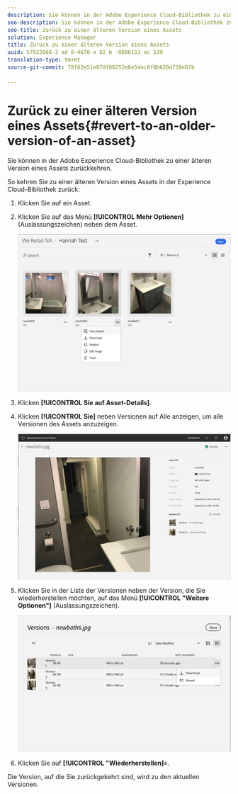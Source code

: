 ```yaml
---
description: Sie können in der Adobe Experience Cloud-Bibliothek zu einer älteren Version eines Assets zurückkehren.
seo-description: Sie können in der Adobe Experience Cloud-Bibliothek zu einer älteren Version eines Assets zurückkehren.
seo-title: Zurück zu einer älteren Version eines Assets
solution: Experience Manager
title: Zurück zu einer älteren Version eines Assets
uuid: 57922668-2 ad 8-4670-a 02 b -0086151 ac 539
translation-type: tm+mt
source-git-commit: 78f62e51e07df88252e6e54ec8f0b620d739e07b

---
```



# Zurück zu einer älteren Version eines Assets{#revert-to-an-older-version-of-an-asset}

Sie können in der Adobe Experience Cloud-Bibliothek zu einer älteren Version eines Assets zurückkehren.

So kehren Sie zu einer älteren Version eines Assets in der Experience Cloud-Bibliothek zurück:

1. Klicken Sie auf ein Asset.
1. Klicken Sie auf das Menü **[!UICONTROL Mehr Optionen]** (Auslassungszeichen) neben dem Asset.

   ![](assets/library_asset_options.png)

1. Klicken **[!UICONTROL Sie auf Asset-Details]**.
1. Klicken **[!UICONTROL Sie]** neben Versionen auf Alle anzeigen, um alle Versionen des Assets anzuzeigen.

   ![](assets/library_details_versions.png)

1. Klicken Sie in der Liste der Versionen neben der Version, die Sie wiederherstellen möchten, auf das Menü **[!UICONTROL "Weitere Optionen"]** (Auslassungszeichen).

   ![](assets/library_versions_download_revert.png)

1. Klicken Sie auf **[!UICONTROL "Wiederherstellen]**«.

Die Version, auf die Sie zurückgekehrt sind, wird zu den aktuellen Versionen.
